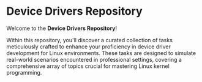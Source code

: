 # Device Drivers Repository

Welcome to the **Device Drivers Repository**!

Within this repository, you'll discover a curated collection of tasks meticulously crafted to enhance your proficiency in device driver development for Linux environments. These tasks are designed to simulate real-world scenarios encountered in professional settings, covering a comprehensive array of topics crucial for mastering Linux kernel programming.

